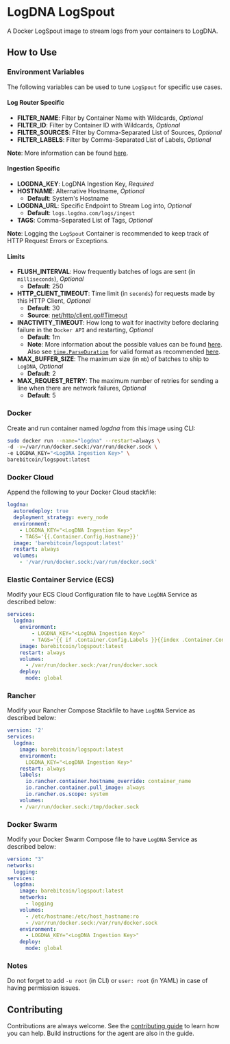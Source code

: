 # LogDNA LogSpout
A Docker LogSpout image to stream logs from your containers to LogDNA.

## How to Use

### Environment Variables
The following variables can be used to tune `LogSpout` for specific use cases.

#### Log Router Specific
* __FILTER_NAME__: Filter by Container Name with Wildcards, *Optional*
* __FILTER_ID__: Filter by Container ID with Wildcards, *Optional*
* __FILTER_SOURCES__: Filter by Comma-Separated List of Sources, *Optional*
* __FILTER_LABELS__: Filter by Comma-Separated List of Labels, *Optional*

__Note__: More information can be found [here](https://github.com/gliderlabs/logspout/tree/0da75a223db992cd5abc836796174588ddfc62b4/routesapi#routes-resource).

#### Ingestion Specific
* __LOGDNA_KEY__: LogDNA Ingestion Key, *Required*
* __HOSTNAME__: Alternative Hostname, *Optional*
  * __Default__: System's Hostname
* __LOGDNA_URL__: Specific Endpoint to Stream Log into, *Optional*
  * __Default__: `logs.logdna.com/logs/ingest`
* __TAGS__: Comma-Separated List of Tags, *Optional*

__Note__: Logging the `LogSpout` Container is recommended to keep track of HTTP Request Errors or Exceptions.

#### Limits
* __FLUSH_INTERVAL__: How frequently batches of logs are sent (in `milliseconds`), *Optional*
  * __Default__: 250
* __HTTP_CLIENT_TIMEOUT__: Time limit (in `seconds`) for requests made by this HTTP Client, *Optional*
  * __Default__: 30
  * __Source__: [net/http/client.go#Timeout](https://github.com/golang/go/blob/master/src/net/http/client.go#L89-L104)
* __INACTIVITY_TIMEOUT__: How long to wait for inactivity before declaring failure in the `Docker API` and restarting, *Optional*
  * __Default__: 1m
  * __Note__: More information about the possible values can be found [here](https://github.com/gliderlabs/logspout#detecting-timeouts-in-docker-log-streams). Also see [`time.ParseDuration`](https://golang.org/pkg/time/#ParseDuration) for valid format as recommended [here](https://github.com/gliderlabs/logspout/blob/e671009d9df10e8139f6a4bea8adc9c7878ff4e9/router/pump.go#L112-L116).
* __MAX_BUFFER_SIZE__: The maximum size (in `mb`) of batches to ship to `LogDNA`, *Optional*
  * __Default__: 2
* __MAX_REQUEST_RETRY__: The maximum number of retries for sending a line when there are network failures, *Optional*
  * __Default__: 5

### Docker
Create and run container named *logdna* from this image using CLI:
```bash
sudo docker run --name="logdna" --restart=always \
-d -v=/var/run/docker.sock:/var/run/docker.sock \
-e LOGDNA_KEY="<LogDNA Ingestion Key>" \
barebitcoin/logspout:latest
```

### Docker Cloud
Append the following to your Docker Cloud stackfile:
```yaml
logdna:
  autoredeploy: true
  deployment_strategy: every_node
  environment:
    - LOGDNA_KEY="<LogDNA Ingestion Key>"
    - TAGS='{{.Container.Config.Hostname}}'
  image: 'barebitcoin/logspout:latest'
  restart: always
  volumes:
    - '/var/run/docker.sock:/var/run/docker.sock'
```

### Elastic Container Service (ECS)
Modify your ECS Cloud Configuration file to have `LogDNA` Service as described below:
```yaml
services:
  logdna:
    environment:
        - LOGDNA_KEY="<LogDNA Ingestion Key>"
        - TAGS='{{ if .Container.Config.Labels }}{{index .Container.Config.Labels "com.amazonaws.ecs.task-definition-family"}}:{{index .Container.Config.Labels "com.amazonaws.ecs.container-name"}}{{ else }}{{.ContainerName}}{{ end }}'
    image: barebitcoin/logspout:latest
    restart: always
    volumes:
      - /var/run/docker.sock:/var/run/docker.sock
    deploy:
      mode: global
```

### Rancher
Modify your Rancher Compose Stackfile to have `LogDNA` Service as described below:
```yaml
version: '2'
services:
  logdna:
    image: barebitcoin/logspout:latest
    environment:
      LOGDNA_KEY="<LogDNA Ingestion Key>"
    restart: always
    labels:
      io.rancher.container.hostname_override: container_name
      io.rancher.container.pull_image: always
      io.rancher.os.scope: system
    volumes:
    - /var/run/docker.sock:/tmp/docker.sock
```

### Docker Swarm
Modify your Docker Swarm Compose file to have `LogDNA` Service as described below:
```yaml
version: "3"
networks:
  logging:
services:
  logdna:
    image: barebitcoin/logspout:latest
    networks:
      - logging
    volumes:
      - /etc/hostname:/etc/host_hostname:ro
      - /var/run/docker.sock:/var/run/docker.sock
    environment:
      - LOGDNA_KEY="<LogDNA Ingestion Key>"
    deploy:
      mode: global
```

### Notes
Do not forget to add `-u root` (in CLI) or `user: root` (in YAML) in case of having permission issues.

## Contributing
Contributions are always welcome. See the [contributing guide](/CONTRIBUTING.md) to learn how you can help. Build instructions for the agent are also in the guide.
